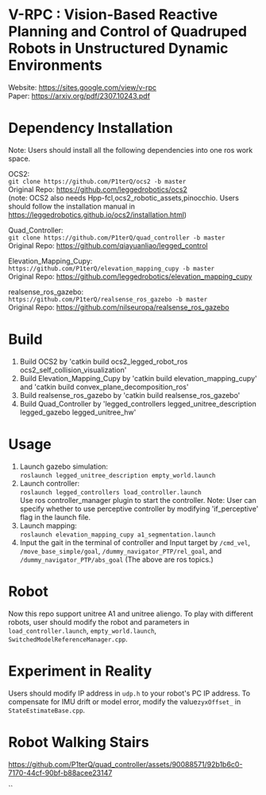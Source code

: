 # V-RPC : Vision-Based Reactive Planning and Control of Quadruped Robots in Unstructured Dynamic Environments 
Website: https://sites.google.com/view/v-rpc <br>
Paper: https://arxiv.org/pdf/2307.10243.pdf <br>

# Dependency Installation
Note: Users should install all the following dependencies into one ros work space.

OCS2: <br>
`git clone https://github.com/P1terQ/ocs2 -b master` <br>
Original Repo: https://github.com/leggedrobotics/ocs2  <br>
(note: OCS2 also needs Hpp-fcl,ocs2_robotic_assets,pinocchio. Users should follow the installation manual in https://leggedrobotics.github.io/ocs2/installation.html)

Quad_Controller: <br>
`git clone https://github.com/P1terQ/quad_controller -b master` <br>
Original Repo: https://github.com/qiayuanliao/legged_control

Elevation_Mapping_Cupy: <br>
`https://github.com/P1terQ/elevation_mapping_cupy -b master` <br>
Original Repo: https://github.com/leggedrobotics/elevation_mapping_cupy

realsense_ros_gazebo: <br>
`https://github.com/P1terQ/realsense_ros_gazebo -b master` <br>
Original Repo: https://github.com/nilseuropa/realsense_ros_gazebo

# Build
1. Build OCS2 by 'catkin build ocs2_legged_robot_ros ocs2_self_collision_visualization'
2. Build Elevation_Mapping_Cupy by 'catkin build elevation_mapping_cupy' and 'catkin build convex_plane_decomposition_ros'
3. Build realsense_ros_gazebo by 'catkin build realsense_ros_gazebo'
4. Build Quad_Controller by 'legged_controllers legged_unitree_description legged_gazebo legged_unitree_hw'


# Usage
1. Launch gazebo simulation: <br> `roslaunch legged_unitree_description empty_world.launch` 
2. Launch controller: <br> `roslaunch legged_controllers load_controller.launch`  <br> Use ros controller_manager plugin to start the controller. Note: User can specify whether to use perceptive controller by modifying 'if_perceptive' flag in the launch file.
3. Launch mapping: <br> `roslaunch elevation_mapping_cupy a1_segmentation.launch`
4. Input the gait in the terminal of controller and Input target by `/cmd_vel`, `/move_base_simple/goal`, `/dummy_navigator_PTP/rel_goal`, and `/dummy_navigator_PTP/abs_goal` (The above are ros topics.)

# Robot
Now this repo support unitree A1 and unitree aliengo. To play with different robots, user should modify the robot and parameters in `load_controller.launch`,  `empty_world.launch`, `SwitchedModelReferenceManager.cpp`.

# Experiment in Reality
Users should modify IP address in `udp.h` to your robot's PC IP address.
To compensate for IMU drift or model error, modify the value`zyxOffset_` in `StateEstimateBase.cpp`.

# Robot Walking Stairs 
https://github.com/P1terQ/quad_controller/assets/90088571/92b1b6c0-7170-44cf-90bf-b88acee23147

``
